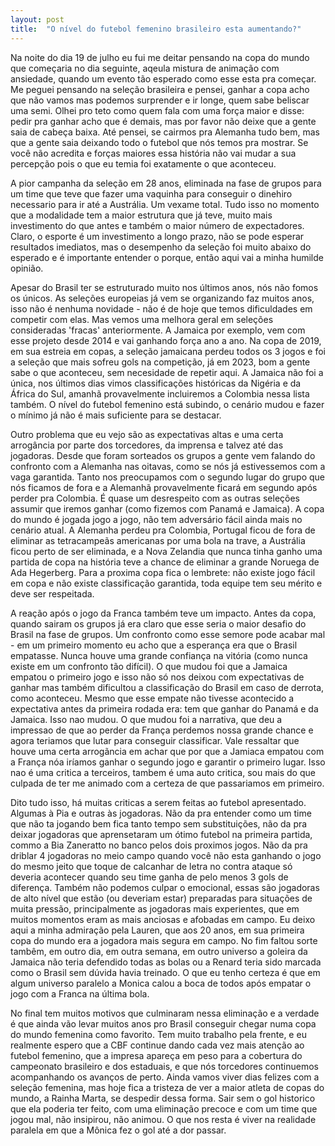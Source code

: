 ```yaml
---
layout: post
title:  "O nível do futebol femenino brasileiro esta aumentando?"
---
```



Na noite do dia 19 de julho eu fui me deitar pensando na copa do mundo que começaria no dia seguinte, aqeula mistura de animação com ansiedade, quando um evento tão esperado como esse esta pra começar. Me peguei pensando na seleção brasileira e pensei, ganhar a copa acho que não vamos mas podemos surprender e ir longe, quem sabe beliscar uma semi. Olhei pro teto como quem fala com uma força maior e disse: pedir pra ganhar acho que é demais, mas por favor não deixe que a gente saia de cabeça baixa. Até pensei, se cairmos pra Alemanha tudo bem, mas que a gente saia deixando todo o futebol que nós temos pra mostrar. Se você não acredita e forças maiores essa história não vai mudar a sua percepção pois o que eu temia foi exatamente o que aconteceu. 

A pior campanha da seleção em 28 anos, eliminada na fase de grupos para um time que teve que fazer uma vaquinha para conseguir o dinehiro necessario para ir até a Austrália. Um vexame total. Tudo isso no momento que a modalidade tem a maior estrutura que já teve, muito mais investimento do que antes e também o maior número de expectadores. Claro, o esporte é um investimento a longo prazo, não se pode esperar resultados imediatos, mas o desempenho da seleção foi muito abaixo do esperado e é importante entender o porque, então aqui vai a minha humilde opinião. 


Apesar do Brasil ter se estruturado muito nos últimos anos, nós não fomos os únicos. As seleções europeias já vem se organizando faz muitos anos, isso não é nenhuma novidade - não é de hoje que temos dificuldades em competir com elas. Mas vemos uma melhora geral em seleções consideradas 'fracas' anteriormente. A Jamaica por exemplo, vem com esse projeto desde 2014 e vai ganhando força ano a ano. Na copa de 2019, em sua estreia em copas, a seleção jamaicana perdeu todos os 3 jogos e foi a seleção que mais sofreu gols na competição, já em 2023, bom a gente sabe o que aconteceu, sem necesidade de repetir aqui. A Jamaica não foi a única, nos últimos dias vimos classificações históricas da Nigéria e da África do Sul, amanhã provavelmente incluiremos a Colombia nessa lista também. O nível do futebol femenino está subindo, o cenário mudou e fazer o mínimo já não é mais suficiente para se destacar. 

Outro problema que eu vejo são as expectativas altas e uma certa arrogância por parte dos torcedores, da imprensa e talvez até das jogadoras. Desde que foram sorteados os grupos a gente vem falando do confronto com a Alemanha nas oitavas, como se nós já estivessemos com a vaga garantida. Tanto nos preocupamos com o segundo lugar do grupo que nós ficamos de fora e a Alemanhã provavelmente ficará em segundo após perder pra Colombia. É quase um desrespeito com as outras seleções assumir que iremos ganhar (como fizemos com Panamá e Jamaica). A copa do mundo é jogada jogo a jogo, não tem adversário fácil ainda mais no cenário atual. A Alemanha perdeu pra Colombia, Portugal ficou de fora de eliminar as tetracampeãs americanas por uma bola na trave, a Austrália ficou perto de ser eliminada, e a Nova Zelandia que nunca tinha ganho uma partida de copa na história teve a chance de eliminar a grande Noruega de Ada Hegerberg. Para a proxima copa fica o lembrete: não existe jogo fácil em copa e não existe classificação garantida, toda equipe tem seu mérito e deve ser respeitada. 

A reação após o jogo da Franca também teve um impacto. Antes da copa, quando sairam os grupos já era claro que esse seria o maior desafio do Brasil na fase de grupos. Um confronto como esse semore pode acabar mal - em um primeiro momento eu acho que a esperança era que o Brasil empatasse. Nunca houve uma grande confiança na vitória (como nunca existe em um confronto tão difícil). O que mudou foi que a Jamaica empatou o primeiro jogo e isso não só nos deixou com expectativas de ganhar mas também dificultou a classificação do Brasil em caso de derrota, como aconteceu. Mesmo que esse empate não tivesse acontecido a expectativa antes da primeira rodada era: tem que ganhar do Panamá e da Jamaica. Isso nao mudou. O que mudou foi a narrativa,  que deu a impressao de que ao perder da França perdemos nossa grande chance e agora teriamos que lutar para conseguir classificar. Vale ressaltar que houve uma certa arrogãncia em achar que por que a Jamiaca empatou com a França nóa iríamos ganhar o segundo jogo e garantir o primeiro lugar. Isso nao é uma critica a terceiros, tambem é uma auto critica, sou mais do que culpada de ter me animado com a certeza de que passariamos em primeiro. 

Dito tudo isso, há muitas criticas a serem feitas ao futebol apresentado. Algumas à Pia e outras às jogadoras. Não da pra entender como um time que não ta jogando bem fica tanto tempo sem substituições, não da pra deixar jogadoras que aprensetaram um ótimo futebol na primeira partida, commo a Bia Zaneratto no banco pelos dois proximos jogos. Não da pra driblar 4 jogadoras no meio campo quando você não esta ganhando o jogo do mesmo jeito que toque de calcanhar de letra no contra ataque só deveria acontecer quando seu time ganha de pelo menos 3 gols de diferença. Também não podemos culpar o emocional, essas são jogadoras de alto nível que estão (ou deveriam estar) preparadas para situações de muita pressão, principalmente as jogadoras mais experientes, que em muitos momentos eram as mais anciosas e afobadas em campo. Eu deixo aqui a minha admiração pela Lauren, que aos 20 anos, em sua primeira copa do mundo era a jogadora mais segura em campo. No fim faltou sorte tambêm, em outro dia, em outra semana, em outro universo a goleira da Jamaica não teria defendido todas as bolas ou a Renard teria sido marcada como o Brasil sem dúvida havia treinado. O que eu tenho certeza é que em algum universo paralelo a Monica calou a boca de todos após empatar o jogo com a Franca na última bola. 

No final tem muitos motivos que culminaram nessa eliminação e a verdade é que ainda vão levar muitos anos pro Brasil conseguir chegar numa copa do mundo femenina como favorito. Tem muito trabalho pela frente, e eu realmente espero que a CBF continue dando cada vez mais atenção ao futebol femenino, que a impresa apareça em peso para a cobertura do campeonato brasileiro e dos estaduais, e que nós torcedores continuemos acompanhando os avanços de perto. Ainda vamos viver dias felizes com a seleção femenina, mas hoje fica a tristeza de  ver a maior atleta de copas do mundo, a Rainha Marta, se despedir dessa forma. Sair sem o gol historico que ela poderia ter feito, com uma eliminação precoce e com um time que jogou mal, não insipirou, não animou. O que nos resta é viver na realidade paralela em que a Mônica fez o gol até a dor passar. 